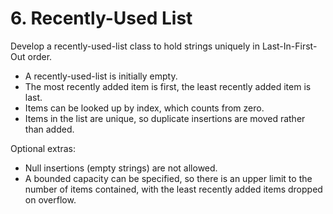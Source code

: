 # 6. Recently-Used List

Develop a recently-used-list class to hold strings uniquely in Last-In-First-Out order.

- A recently-used-list is initially empty.
- The most recently added item is first, the least recently added item is last.
- Items can be looked up by index, which counts from zero.
- Items in the list are unique, so duplicate insertions are moved rather than added.

Optional extras:

- Null insertions (empty strings) are not allowed.
- A bounded capacity can be specified, so there is an upper limit to the number of items contained, with the least recently added items dropped on overflow.